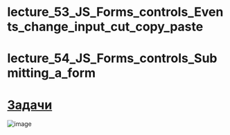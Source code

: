 # lecture_53_JS_Forms_controls_Events_change_input_cut_copy_paste  
# lecture_54_JS_Forms_controls_Submitting_a_form  


#  [Задачи ](https://github.com/schoolteacherMP/lecture_53_54_JS_Forms_controls_Events_change_input_cut_copy_paste_and_Submitting_a_form/blob/main/tasks.md)  

![image](https://user-images.githubusercontent.com/113675674/226163452-b126343b-58d1-4691-8a1a-4bdcde72ebcd.png)  


